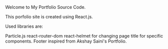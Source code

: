 Welcome to My Portfolio Source Code.

This porfolio site is created using React.js.

Used libraries are:

  Particle.js
  react-router-dom
  react-helmet for changing page title for specific components.
  Footer inspired from Akshay Saini's Portfolio.
  
  
